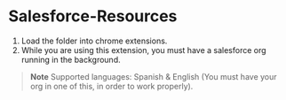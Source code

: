 # Salesforce-Resources
1. Load the folder into chrome extensions.
2. While you are using this extension, you must have a salesforce org running in the background.
> __Note__
Supported languages: Spanish & English (You must have your org in one of this, in order to work properly).
